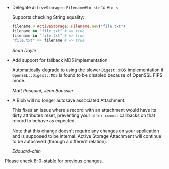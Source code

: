 *   Delegate `ActiveStorage::Filename#to_str` to `#to_s`

    Supports checking String equality:

    ```ruby
    filename = ActiveStorage::Filename.new("file.txt")
    filename == "file.txt" # => true
    filename in "file.txt" # => true
    "file.txt" == filename # => true
    ```

    *Sean Doyle*

*   Add support for fallback MD5 implementation

    Automatically degrade to using the slower `Digest::MD5` implementation if `OpenSSL::Digest::MD5`
    is found to be disabled because of OpenSSL FIPS mode.

    *Matt Pasquini*, *Jean Boussier*

*   A Blob will no longer autosave associated Attachment.

    This fixes an issue where a record with an attachment would have
    its dirty attributes reset, preventing your `after commit` callbacks
    on that record to behave as expected.

    Note that this change doesn't require any changes on your application
    and is supposed to be internal. Active Storage Attachment will continue
    to be autosaved (through a different relation).

    *Edouard-chin*

Please check [8-0-stable](https://github.com/rails/rails/blob/8-0-stable/activestorage/CHANGELOG.md) for previous changes.
